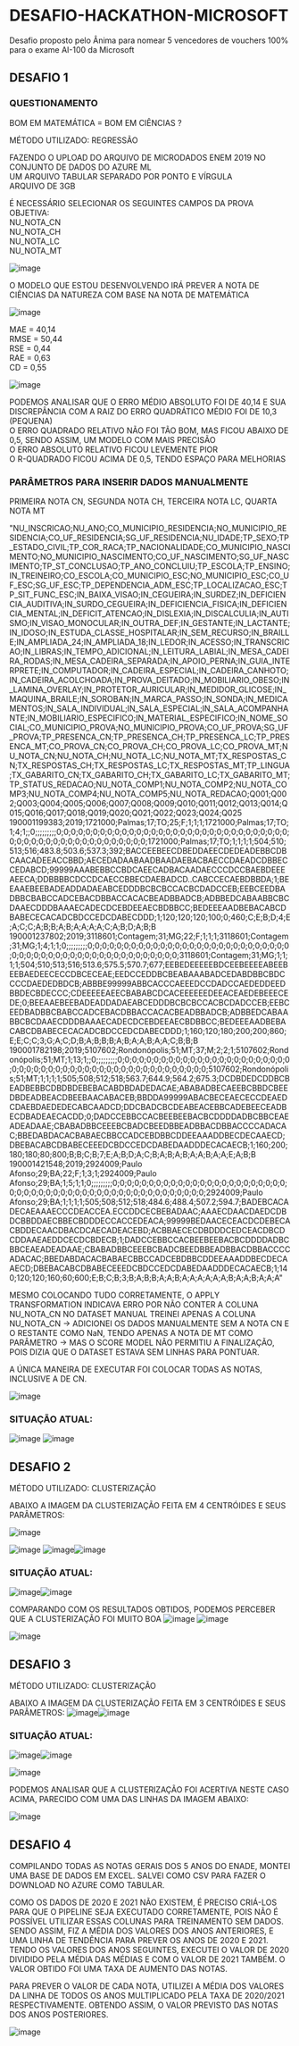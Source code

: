 # DESAFIO-HACKATHON-MICROSOFT
Desafio proposto pelo Ânima para nomear 5 vencedores de vouchers 100% para o exame AI-100 da Microsoft

## DESAFIO 1

### QUESTIONAMENTO
BOM EM MATEMÁTICA	=	BOM EM CIÊNCIAS	?											
																		
MÉTODO UTILIZADO: REGRESSÃO																		
																		
FAZENDO O UPLOAD DO ARQUIVO DE MICRODADOS ENEM 2019 NO CONJUNTO DE DADOS DO AZURE ML																		
UM ARQUIVO TABULAR SEPARADO POR PONTO E VÍRGULA																		
ARQUIVO DE 3GB																		
																		
É NECESSÁRIO SELECIONAR OS SEGUINTES CAMPOS DA PROVA OBJETIVA:																		
NU_NOTA_CN																		
NU_NOTA_CH																		
NU_NOTA_LC																		
NU_NOTA_MT																		

![image](https://user-images.githubusercontent.com/75635093/122249363-28872700-ce9f-11eb-8716-eb0e2b503ded.png)

O MODELO QUE ESTOU DESENVOLVENDO IRÁ PREVER A NOTA DE CIÊNCIAS DA NATUREZA COM BASE NA NOTA DE MATEMÁTICA																		

![image](https://user-images.githubusercontent.com/75635093/122083450-45582780-cdd7-11eb-853e-39e663dc570d.png)
																		
MAE = 40,14																		
RMSE = 50,44																		
RSE = 0,44																		
RAE = 0,63																		
CD = 0,55																		

![image](https://user-images.githubusercontent.com/75635093/122083566-5b65e800-cdd7-11eb-92bb-6b763089c65f.png)

PODEMOS ANALISAR QUE O ERRO MÉDIO ABSOLUTO FOI DE 40,14 E SUA DISCREPÂNCIA COM A RAIZ DO ERRO QUADRÁTICO MÉDIO FOI DE 10,3 (PEQUENA)																		
O ERRO QUADRADO RELATIVO NÃO FOI TÃO BOM, MAS FICOU ABAIXO DE 0,5, SENDO ASSIM, UM MODELO COM MAIS PRECISÃO																		
O ERRO ABSOLUTO RELATIVO FICOU LEVEMENTE PIOR 																		
O R-QUADRADO FICOU ACIMA DE 0,5, TENDO ESPAÇO PARA MELHORIAS																		
### PARÂMETROS PARA INSERIR DADOS MANUALMENTE																		
PRIMEIRA NOTA CN, SEGUNDA NOTA CH, TERCEIRA NOTA LC, QUARTA NOTA MT																		
																		
"NU_INSCRICAO;NU_ANO;CO_MUNICIPIO_RESIDENCIA;NO_MUNICIPIO_RESIDENCIA;CO_UF_RESIDENCIA;SG_UF_RESIDENCIA;NU_IDADE;TP_SEXO;TP_ESTADO_CIVIL;TP_COR_RACA;TP_NACIONALIDADE;CO_MUNICIPIO_NASCIMENTO;NO_MUNICIPIO_NASCIMENTO;CO_UF_NASCIMENTO;SG_UF_NASCIMENTO;TP_ST_CONCLUSAO;TP_ANO_CONCLUIU;TP_ESCOLA;TP_ENSINO;IN_TREINEIRO;CO_ESCOLA;CO_MUNICIPIO_ESC;NO_MUNICIPIO_ESC;CO_UF_ESC;SG_UF_ESC;TP_DEPENDENCIA_ADM_ESC;TP_LOCALIZACAO_ESC;TP_SIT_FUNC_ESC;IN_BAIXA_VISAO;IN_CEGUEIRA;IN_SURDEZ;IN_DEFICIENCIA_AUDITIVA;IN_SURDO_CEGUEIRA;IN_DEFICIENCIA_FISICA;IN_DEFICIENCIA_MENTAL;IN_DEFICIT_ATENCAO;IN_DISLEXIA;IN_DISCALCULIA;IN_AUTISMO;IN_VISAO_MONOCULAR;IN_OUTRA_DEF;IN_GESTANTE;IN_LACTANTE;IN_IDOSO;IN_ESTUDA_CLASSE_HOSPITALAR;IN_SEM_RECURSO;IN_BRAILLE;IN_AMPLIADA_24;IN_AMPLIADA_18;IN_LEDOR;IN_ACESSO;IN_TRANSCRICAO;IN_LIBRAS;IN_TEMPO_ADICIONAL;IN_LEITURA_LABIAL;IN_MESA_CADEIRA_RODAS;IN_MESA_CADEIRA_SEPARADA;IN_APOIO_PERNA;IN_GUIA_INTERPRETE;IN_COMPUTADOR;IN_CADEIRA_ESPECIAL;IN_CADEIRA_CANHOTO;IN_CADEIRA_ACOLCHOADA;IN_PROVA_DEITADO;IN_MOBILIARIO_OBESO;IN_LAMINA_OVERLAY;IN_PROTETOR_AURICULAR;IN_MEDIDOR_GLICOSE;IN_MAQUINA_BRAILE;IN_SOROBAN;IN_MARCA_PASSO;IN_SONDA;IN_MEDICAMENTOS;IN_SALA_INDIVIDUAL;IN_SALA_ESPECIAL;IN_SALA_ACOMPANHANTE;IN_MOBILIARIO_ESPECIFICO;IN_MATERIAL_ESPECIFICO;IN_NOME_SOCIAL;CO_MUNICIPIO_PROVA;NO_MUNICIPIO_PROVA;CO_UF_PROVA;SG_UF_PROVA;TP_PRESENCA_CN;TP_PRESENCA_CH;TP_PRESENCA_LC;TP_PRESENCA_MT;CO_PROVA_CN;CO_PROVA_CH;CO_PROVA_LC;CO_PROVA_MT;NU_NOTA_CN;NU_NOTA_CH;NU_NOTA_LC;NU_NOTA_MT;TX_RESPOSTAS_CN;TX_RESPOSTAS_CH;TX_RESPOSTAS_LC;TX_RESPOSTAS_MT;TP_LINGUA;TX_GABARITO_CN;TX_GABARITO_CH;TX_GABARITO_LC;TX_GABARITO_MT;TP_STATUS_REDACAO;NU_NOTA_COMP1;NU_NOTA_COMP2;NU_NOTA_COMP3;NU_NOTA_COMP4;NU_NOTA_COMP5;NU_NOTA_REDACAO;Q001;Q002;Q003;Q004;Q005;Q006;Q007;Q008;Q009;Q010;Q011;Q012;Q013;Q014;Q015;Q016;Q017;Q018;Q019;Q020;Q021;Q022;Q023;Q024;Q025 190001199383;2019;1721000;Palmas;17;TO;25;F;1;1;1;1721000;Palmas;17;TO;1;4;1;;0;;;;;;;;;0;0;0;0;0;0;0;0;0;0;0;0;0;0;0;0;0;0;0;0;0;0;0;0;0;0;0;0;0;0;0;0;0;0;0;0;0;0;0;0;0;0;0;0;0;0;0;0;0;0;0;1721000;Palmas;17;TO;1;1;1;1;504;510;513;516;483.8;503.6;537.3;392;BACCEEBEECDBEDDAEECDEDEADEBBCDBCAACADEEACCBBD;AECEDADAABAADBAADAEBACBAECCDAEADCDBBECCEDABCD;99999AAABEBBCCBDCAEECADBACAADAECCCDCCBAEBDEEEAEECA;DDBBBBCDCCDCAECCBBECDAEBADCD..CABCCECAEBDBBDA;1;BEEAAEBEEBADEADDADAEABCEDDDBCBCBCCACBCDADCCEB;EEBCEEDBADBBCBABCCADCEBACDBBACCACACBEADBBADCB;ADBBEDCABAABBCBCDAAECDDDBAAAECADECDCEBDEEAECBDBBCC;BEDEEEAADBEBACABCDBABECECACADCBDCCEDCDABECDDD;1;120;120;120;100;0;460;C;E;B;D;4;E;A;C;C;A;B;B;A;B;A;A;A;A;C;A;B;D;A;B;B
190001237802;2019;3118601;Contagem;31;MG;22;F;1;1;1;3118601;Contagem;31;MG;1;4;1;1;0;;;;;;;;;0;0;0;0;0;0;0;0;0;0;0;0;0;0;0;0;0;0;0;0;0;0;0;0;0;0;0;0;0;0;0;0;0;0;0;0;0;0;0;0;0;0;0;0;0;0;0;0;0;0;0;3118601;Contagem;31;MG;1;1;1;1;504;510;513;516;513.6;575.5;570.7;677;EEBEDEEEEEBDCEEBEEEEABEEBEEBAEDEECECCDBCECEAE;EEDCCEDDBCBEABAAABADCEDABDBBCBDCCCCDAEDEDBDCB;ABBBE99999ABBCACCCAEEEDCCDADCCAEDEDDEEDBBDECBDECCC;CDEEEEEAEECBABABCDCACEEEEEEDEEACEAEDEBEEECEDE;0;BEEAAEBEEBADEADDADAEABCEDDDBCBCBCCACBCDADCCEB;EEBCEEDBADBBCBABCCADCEBACDBBACCACACBEADBBADCB;ADBBEDCABAABBCBCDAAECDDDBAAAECADECDCEBDEEAECBDBBCC;BEDEEEAADBEBACABCDBABECECACADCBDCCEDCDABECDDD;1;160;120;180;200;200;860;E;E;C;C;3;G;A;C;D;B;A;B;B;B;A;B;A;A;B;A;A;C;B;B;B
190001782198;2019;5107602;Rondonópolis;51;MT;37;M;2;2;1;5107602;Rondonópolis;51;MT;1;13;1;;0;;;;;;;;;0;0;0;0;0;0;0;0;0;0;0;0;0;0;0;0;0;0;0;0;0;0;0;0;0;0;0;0;0;0;0;0;0;0;0;0;0;0;0;0;0;0;0;0;0;0;0;0;0;0;0;5107602;Rondonópolis;51;MT;1;1;1;1;505;508;512;518;563.7;644.9;564.2;675.3;DCDBDEDCDDBCBEADBEBBCDBDBDEBEBACABDBDADEDACAE;ABABADBECAEEBCBBDCBEEDBDEADBEACDBEEBAACABACEB;BBDDA99999ABACBECEAECECCDEAEDCDAEBDAEDEDECABCAADCD;DDCBADCBCDEABEACEBBCADEBEECEADBECDBADEAECACDD;0;DADCCEBBCCACBEEBEEBACBCDDDDADBCBBCEAEADEADAAE;CBABADBBCEEEBCBADCBEEDBBEADBBACDBBACCCCADACAC;BBEDABDACACBABAECBBCCADCEBDBBCDDEEAAADDBECDECAAECD;DBEBACABCDBABECEEEDCBDCCEDCDABEDAADDDECACAECB;1;160;200;180;180;80;800;B;B;C;B;7;E;A;B;D;A;C;B;A;B;A;B;A;A;B;A;A;E;A;B;B
190001421548;2019;2924009;Paulo Afonso;29;BA;22;F;1;3;1;2924009;Paulo Afonso;29;BA;1;5;1;1;0;;;;;;;;;0;0;0;0;0;0;0;0;0;0;0;0;0;0;0;0;0;0;0;0;0;0;0;0;0;0;0;0;0;0;0;0;0;0;0;0;0;0;0;0;0;0;0;0;0;0;0;0;0;0;0;2924009;Paulo Afonso;29;BA;1;1;1;1;505;508;512;518;484.6;488.4;507.2;594.7;BADEBCACADECAEAAAECCCDEACCEA.ECCDDCECBEBADAAC;AAAECDAACDAEDCDBDCBBDDAECBBECBDDDECCACCEDEACA;99999BEDAACECEACDCDEBECACBDDECAACDBACDCAECADEACEBD;ACBBAECECDBDDDCEDCEACDBCDCDDAAEAEDDCECDCBDECB;1;DADCCEBBCCACBEEBEEBACBCDDDDADBCBBCEAEADEADAAE;CBABADBBCEEEBCBADCBEEDBBEADBBACDBBACCCCADACAC;BBEDABDACACBABAECBBCCADCEBDBBCDDEEAAADDBECDECAAECD;DBEBACABCDBABECEEEDCBDCCEDCDABEDAADDDECACAECB;1;140;120;120;160;60;600;E;B;C;B;3;B;A;B;B;A;A;B;A;A;A;A;A;A;B;A;A;B;A;A;A"																															

MESMO COLOCANDO TUDO CORRETAMENTE, O APPLY TRANSFORMATION INDICAVA ERRO POR NÃO CONTER A COLUNA NU_NOTA_CN NO DATASET MANUAL
TREINEI APENAS A COLUNA NU_NOTA_CN -> ADICIONEI OS DADOS MANUALMENTE SEM A NOTA CN E O RESTANTE COMO NaN, TENDO APENAS A NOTA DE MT COMO PARÂMETRO
-> MAS O SCORE MODEL NÃO PERMITIU A FINALIZAÇÃO, POIS DIZIA QUE O DATASET ESTAVA SEM LINHAS PARA PONTUAR.

A ÚNICA MANEIRA DE EXECUTAR FOI COLOCAR TODAS AS NOTAS, INCLUSIVE A DE CN.

![image](https://user-images.githubusercontent.com/75635093/122249485-45bbf580-ce9f-11eb-8a1a-d5e4ff5f9353.png)

### SITUAÇÃO ATUAL:

![image](https://user-images.githubusercontent.com/75635093/122148023-4ec1ae00-ce30-11eb-80f9-2ba8009eea17.png)
![image](https://user-images.githubusercontent.com/75635093/122652025-ef56ed00-d112-11eb-838c-822b1c9ce73c.png)

## DESAFIO 2											
																		
MÉTODO UTILIZADO: CLUSTERIZAÇÃO		

ABAIXO A IMAGEM DA CLUSTERIZAÇÃO FEITA EM 4 CENTRÓIDES E SEUS PARÂMETROS:

![image](https://user-images.githubusercontent.com/75635093/122249619-5ff5d380-ce9f-11eb-97fc-79ea8eda9407.png)

![image](https://user-images.githubusercontent.com/75635093/122147378-29807000-ce2f-11eb-98d2-50d8fa251e4e.png)
![image](https://user-images.githubusercontent.com/75635093/122147478-5c2a6880-ce2f-11eb-93ba-4697820cf15a.png)![image](https://user-images.githubusercontent.com/75635093/122147499-6482a380-ce2f-11eb-80da-a9d8486535ac.png)

### SITUAÇÃO ATUAL:

![image](https://user-images.githubusercontent.com/75635093/122250586-296c8880-cea0-11eb-902f-4e98e8734e91.png)![image](https://user-images.githubusercontent.com/75635093/122250627-31c4c380-cea0-11eb-837a-7a611f784866.png)

COMPARANDO COM OS RESULTADOS OBTIDOS, PODEMOS PERCEBER QUE A CLUSTERIZAÇÃO FOI MUITO BOA
![image](https://user-images.githubusercontent.com/75635093/122251539-fa0a4b80-cea0-11eb-93e7-882972c6cece.png)
![image](https://user-images.githubusercontent.com/75635093/122251479-ec54c600-cea0-11eb-8189-73d031873fdf.png)

![image](https://user-images.githubusercontent.com/75635093/122251766-2faf3480-cea1-11eb-9e8c-5918bb279d4b.png)

## DESAFIO 3											
																		
MÉTODO UTILIZADO: CLUSTERIZAÇÃO

ABAIXO A IMAGEM DA CLUSTERIZAÇÃO FEITA EM 3 CENTRÓIDES E SEUS PARÂMETROS:
![image](https://user-images.githubusercontent.com/75635093/122310619-17fa9f00-cee7-11eb-95c6-f0c6a8eae793.png)![image](https://user-images.githubusercontent.com/75635093/122310631-21840700-cee7-11eb-8aae-3e5af805c310.png)

### SITUAÇÃO ATUAL:

![image](https://user-images.githubusercontent.com/75635093/122319016-62cfe300-cef6-11eb-9d76-2b786524e663.png)![image](https://user-images.githubusercontent.com/75635093/122319042-6c594b00-cef6-11eb-9642-bc520bb2ab6d.png)

![image](https://user-images.githubusercontent.com/75635093/122319381-f1dcfb00-cef6-11eb-8827-cae6d9532169.png)

PODEMOS ANALISAR QUE A CLUSTERIZAÇÃO FOI ACERTIVA NESTE CASO ACIMA, PARECIDO COM UMA DAS LINHAS DA IMAGEM ABAIXO:

![image](https://user-images.githubusercontent.com/75635093/122319831-9101f280-cef7-11eb-8a00-71b74d68a548.png)

## DESAFIO 4

COMPILANDO TODAS AS NOTAS GERAIS DOS 5 ANOS DO ENADE, MONTEI UMA BASE DE DADOS EM EXCEL.
SALVEI COMO CSV PARA FAZER O DOWNLOAD NO AZURE COMO TABULAR.

COMO OS DADOS DE 2020 E 2021 NÃO EXISTEM, É PRECISO CRIÁ-LOS PARA QUE O PIPELINE SEJA EXECUTADO CORRETAMENTE, POIS NÃO É POSSÍVEL UTILIZAR ESSAS COLUNAS PARA TREINAMENTO SEM DADOS.
SENDO ASSIM, FIZ A MÉDIA DOS VALORES DOS ANOS ANTERIORES, E UMA LINHA DE TENDÊNCIA PARA PREVER OS ANOS DE 2020 E 2021.
TENDO OS VALORES DOS ANOS SEGUINTES, EXECUTEI O VALOR DE 2020 DIVIDIDO PELA MÉDIA DAS MÉDIAS E COM O VALOR DE 2021 TAMBÉM.
O VALOR OBTIDO FOI UMA TAXA DE AUMENTO DAS NOTAS.

PARA PREVER O VALOR DE CADA NOTA, UTILIZEI A MÉDIA DOS VALORES DA LINHA DE TODOS OS ANOS MULTIPLICADO PELA TAXA DE 2020/2021 RESPECTIVAMENTE.
OBTENDO ASSIM, O VALOR PREVISTO DAS NOTAS DOS ANOS POSTERIORES.

![image](https://user-images.githubusercontent.com/75635093/122652786-026bbc00-d117-11eb-837a-a124ae12d192.png)

